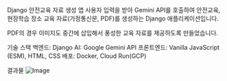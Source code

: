 Django 안전교육 자료 생성 앱
사용자 입력을 받아 Gemini API를 호출하여 안전교육, 현장학습 장소 교육 자료(가정통신문, PDF)를 생성하는 Django 애플리케이션입니다.

PDF의 경우 이미지도 중간에 삽입해서 풍성한 교육 자료를 제공하도록 만들었습니다.

기술 스택
백엔드: Django
AI: Google Gemini API
프론트엔드: Vanilla JavaScript (ESM), HTML, CSS
배포: Docker, Cloud Run(GCP)

결과물
![Image](https://github.com/user-attachments/assets/e41bbbde-2e00-4f43-b9bd-3637e53ac1b5)
